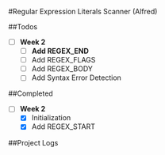#Regular Expression Literals Scanner (Alfred)

##Todos
- [ ] **Week 2**
	- [ ] **Add REGEX_END**
	- [ ] Add REGEX_FLAGS
	- [ ] Add REGEX_BODY
	- [ ] Add Syntax Error Detection

##Completed
- [ ] **Week 2**
	- [x] Initialization
	- [x] Add REGEX_START

##Project Logs
